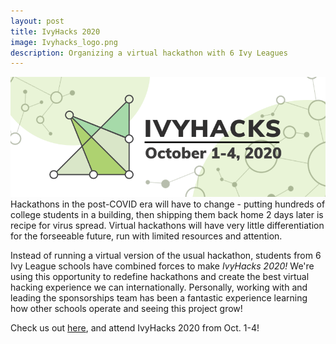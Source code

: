 ```yaml
---
layout: post
title: IvyHacks 2020
image: Ivyhacks_logo.png
description: Organizing a virtual hackathon with 6 Ivy Leagues
---
```

<img src="/public/files/IvyHacks_coverphoto.png" alt-text="IvyHacks 2020"/>
Hackathons in the post-COVID era will have to change - putting hundreds of college students in a building, then shipping them back home 2 days later is recipe for virus spread. Virtual hackathons will have very little differentiation for the forseeable future, run with limited resources and attention.

Instead of running a virtual version of the usual hackathon, students from 6 Ivy League schools have combined forces to make *IvyHacks 2020!* We're using this opportunity to redefine hackathons and create the best virtual hacking experience we can internationally. Personally, working with and leading the sponsorships team has been a fantastic experience learning how other schools operate and seeing this project grow!

Check us out <a href="https://www.ivyhacks.com">here</a>, and attend IvyHacks 2020 from Oct. 1-4!